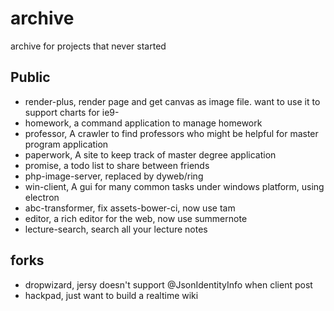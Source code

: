 # archive
archive for projects that never started

## Public

- render-plus, render page and get canvas as image file. want to use it to support charts for ie9-
- homework, a command application to manage homework
- professor, A crawler to find professors who might be helpful for master program application
- paperwork, A site to keep track of master degree application
- promise, a todo list to share between friends
- php-image-server, replaced by dyweb/ring
- win-client, A gui for many common tasks under windows platform, using electron
- abc-transformer, fix assets-bower-ci, now use tam
- editor, a rich editor for the web, now use summernote
- lecture-search, search all your lecture notes

## forks

- dropwizard, jersy doesn't support @JsonIdentityInfo when client post
- hackpad, just want to build a realtime wiki